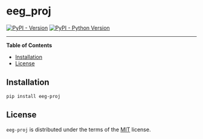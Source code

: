 # eeg_proj

[![PyPI - Version](https://img.shields.io/pypi/v/eeg-proj.svg)](https://pypi.org/project/eeg-proj)
[![PyPI - Python Version](https://img.shields.io/pypi/pyversions/eeg-proj.svg)](https://pypi.org/project/eeg-proj)

-----

**Table of Contents**

- [Installation](#installation)
- [License](#license)

## Installation

```console
pip install eeg-proj
```

## License

`eeg-proj` is distributed under the terms of the [MIT](https://spdx.org/licenses/MIT.html) license.
